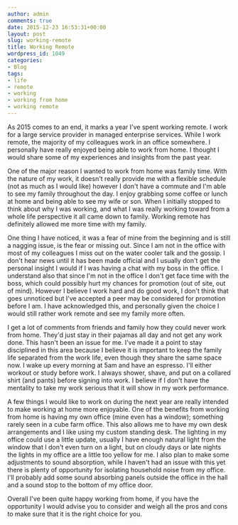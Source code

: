 ```yaml
---
author: admin
comments: true
date: 2015-12-23 16:53:31+00:00
layout: post
slug: working-remote
title: Working Remote
wordpress_id: 1049
categories:
- Blog
tags:
- life
- remote
- working
- working from home
- working remote
---
```


As 2015 comes to an end, it marks a year I've spent working remote. I work for a large service provider in managed enterprise services. While I work remote, the majority of my colleagues work in an office somewhere. I personally have really enjoyed being able to work from home. I thought I would share some of my experiences and insights from the past year.

One of the major reason I wanted to work from home was family time. With the nature of my work, it doesn't really provide me with a flexible schedule (not as much as I would like) however I don't have a commute and I'm able to see my family throughout the day. I enjoy grabbing some coffee or lunch at home and being able to see my wife or son. When I initially stopped to think about why I was working, and what I was really working toward from a whole life perspective it all came down to family. Working remote has definitely allowed me more time with my family.

One thing I have noticed, it was a fear of mine from the beginning and is still a nagging issue, is the fear or missing out. Since I am not in the office with most of my colleagues I miss out on the water cooler talk and the gossip. I don't hear news until it has been made official and I usually don't get the personal insight I would if I was having a chat with my boss in the office. I understand also that since I'm not in the office I don't get face time with the boss, which could possibly hurt my chances for promotion (out of site, out of mind). However I believe I work hard and do good work, I don't think that goes unnoticed but I've accepted a peer may be considered for promotion before I am. I have acknowledged this, and personally given the choice I would still rather work remote and see my family more often.

I get a lot of comments from friends and family how they could never work from home. They'd just stay in their pajamas all day and not get any work done. This hasn't been an issue for me. I've made it a point to stay disciplined in this area because I believe it is important to keep the family life separated from the work life, even though they share the same space now. I wake up every morning at 5am and have an espresso. I'll either workout or study before work. I always shower, shave, and put on a collared shirt (and pants) before signing into work. I believe if I don't have the mentality to take my work serious that it will show in my work performance. 

A few things I would like to work on during the next year are really intended to make working at home more enjoyable. One of the benefits from working from home is having my own office (mine even has a window); something rarely seen in a cube farm office. This also allows me to have my own desk arrangements and I like using my custom standing desk. The lighting in my office could use a little update, usually I have enough natural light from the window that I don't even turn on a light, but on cloudy days or late nights the lights in my office are a little too yellow for me. I also plan to make some adjustments to sound absorption, while I haven't had an issue with this yet there is plenty of opportunity for isolating household noise from my office. I'll probably add some sound absorbing panels outside the office in the hall and a sound stop to the bottom of my office door. 

Overall I've been quite happy working from home, if you have the opportunity I would advise you to consider and weigh all the pros and cons to make sure that it is the right choice for you.
